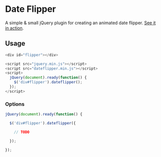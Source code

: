 # Date Flipper

A simple & small jQuery plugin for creating an animated date flipper.
[See it in action](http://raw.githubusercontent.com/rsimon/date-flipper/master/example.html).

## Usage

```javascript
<div id="flipper"></div>
```
```javascript
<script src="jquery.min.js"></script>
<script src="dateflipper.min.js"></script>
<script>
  jQuery(document).ready(function() {
    $('div#flipper').dateflipper();
  });
</script>
```

### Options

```javascript
jQuery(document).ready(function() {

  $('div#flipper').dateflipper({

    // TODO

  });
  
});
```
